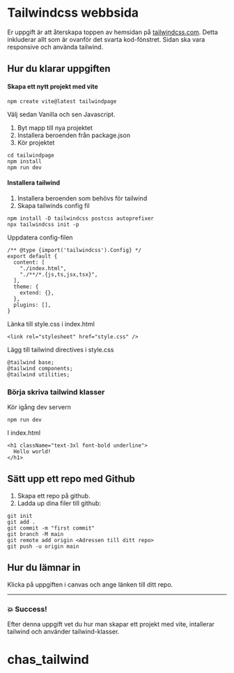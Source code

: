 # Tailwindcss webbsida

Er uppgift är att återskapa toppen av hemsidan på [tailwindcss.com](http://tailwindcss.com). Detta inkluderar allt som är ovanför det svarta kod-fönstret. Sidan ska vara responsive och använda tailwind.

## Hur du klarar uppgiften

#### Skapa ett nytt projekt med vite

```
npm create vite@latest tailwindpage
```

Välj sedan Vanilla och sen Javascript.

1. Byt mapp till nya projektet
2. Installera beroenden från package.json
3. Kör projektet

```
cd tailwindpage
npm install
npm run dev
```

#### Installera tailwind

1. Installera beroenden som behövs för tailwind
2. Skapa tailwinds config fil

```
npm install -D tailwindcss postcss autoprefixer
npx tailwindcss init -p
```

Uppdatera config-filen

```
/** @type {import('tailwindcss').Config} */
export default {
  content: [
    "./index.html",
    "./**/*.{js,ts,jsx,tsx}",
  ],
  theme: {
    extend: {},
  },
  plugins: [],
}
```

Länka till style.css i index.html

```
<link rel="stylesheet" href="style.css" />
```

Lägg till tailwind directives i style.css

```
@tailwind base;
@tailwind components;
@tailwind utilities;
```

### Börja skriva tailwind klasser

Kör igång dev servern

```
npm run dev
```

I index.html

```
<h1 className="text-3xl font-bold underline">
  Hello world!
</h1>
```

## Sätt upp ett repo med Github

1. Skapa ett repo på github.
2. Ladda up dina filer till github:

```
git init
git add .
git commit -m "first commit"
git branch -M main
git remote add origin <Adressen till ditt repo>
git push -u origin main
```

## Hur du lämnar in

Klicka på uppgiften i canvas och ange länken till ditt repo.

---

### :boom: Success!

Efter denna uppgift vet du hur man skapar ett projekt med vite, intallerar tailwind och använder tailwind-klasser.
# chas_tailwind
